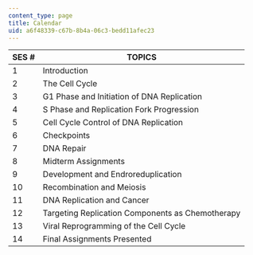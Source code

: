```yaml
---
content_type: page
title: Calendar
uid: a6f48339-c67b-8b4a-06c3-bedd11afec23
---
```


| SES # | TOPICS |
| --- | --- |
| 1 | Introduction |
| 2 | The Cell Cycle |
| 3 | G1 Phase and Initiation of DNA Replication |
| 4 | S Phase and Replication Fork Progression |
| 5 | Cell Cycle Control of DNA Replication |
| 6 | Checkpoints |
| 7 | DNA Repair |
| 8 | Midterm Assignments |
| 9 | Development and Endroreduplication |
| 10 | Recombination and Meiosis |
| 11 | DNA Replication and Cancer |
| 12 | Targeting Replication Components as Chemotherapy |
| 13 | Viral Reprogramming of the Cell Cycle |
| 14 | Final Assignments Presented